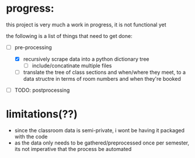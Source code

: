 # progress:
this project is very much a work in progress, it is not functional yet

the following is a list of things that need to get done:
- [ ] pre-processing
  - [x] recursively scrape data into a python dictionary tree
    - [ ] include/concatinate multiple files
  - [ ] translate the tree of class sections and when/where they meet, to a data structre in terms of room numbers and when they're booked
- [ ] TODO: postprocessing


# limitations(??)
- since the classroom data is semi-private, i wont be having it packaged with the code
- as the data only needs to be gathered/preprocessed once per semester, its not imperative that the process be automated
